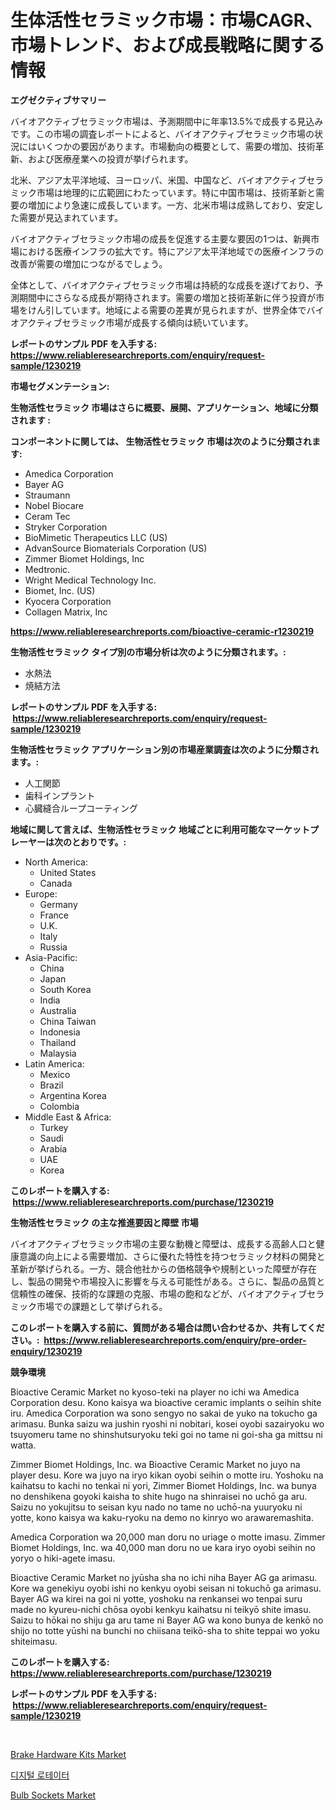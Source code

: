 <p><h1>生体活性セラミック市場：市場CAGR、市場トレンド、および成長戦略に関する情報</h1></p><p><strong>エグゼクティブサマリー</strong></p>
<p><p>バイオアクティブセラミック市場は、予測期間中に年率13.5%で成長する見込みです。この市場の調査レポートによると、バイオアクティブセラミック市場の状況にはいくつかの要因があります。市場動向の概要として、需要の増加、技術革新、および医療産業への投資が挙げられます。</p><p>北米、アジア太平洋地域、ヨーロッパ、米国、中国など、バイオアクティブセラミック市場は地理的に広範囲にわたっています。特に中国市場は、技術革新と需要の増加により急速に成長しています。一方、北米市場は成熟しており、安定した需要が見込まれています。</p><p>バイオアクティブセラミック市場の成長を促進する主要な要因の1つは、新興市場における医療インフラの拡大です。特にアジア太平洋地域での医療インフラの改善が需要の増加につながるでしょう。</p><p>全体として、バイオアクティブセラミック市場は持続的な成長を遂げており、予測期間中にさらなる成長が期待されます。需要の増加と技術革新に伴う投資が市場をけん引しています。地域による需要の差異が見られますが、世界全体でバイオアクティブセラミック市場が成長する傾向は続いています。</p></p>
<p><strong>レポートのサンプル PDF を入手する: <a href="https://www.reliableresearchreports.com/enquiry/request-sample/1230219">https://www.reliableresearchreports.com/enquiry/request-sample/1230219</a></strong></p>
<p><strong>市場セグメンテーション:</strong></p>
<p><strong> 生物活性セラミック 市場はさらに概要、展開、アプリケーション、地域に分類されます :</strong></p>
<p><strong>コンポーネントに関しては、 生物活性セラミック 市場は次のように分類されます: &nbsp;</strong></p>
<p><ul><li>Amedica Corporation</li><li>Bayer AG</li><li>Straumann</li><li>Nobel Biocare</li><li>Ceram Tec</li><li>Stryker Corporation</li><li>BioMimetic Therapeutics LLC (US)</li><li>AdvanSource Biomaterials Corporation (US)</li><li>Zimmer Biomet Holdings, Inc</li><li>Medtronic.</li><li>Wright Medical Technology Inc.</li><li>Biomet, Inc. (US)</li><li>Kyocera Corporation</li><li>Collagen Matrix, Inc</li></ul></p>
<p><strong><a href="https://www.reliableresearchreports.com/bioactive-ceramic-r1230219">https://www.reliableresearchreports.com/bioactive-ceramic-r1230219</a></strong></p>
<p><strong> 生物活性セラミック タイプ別の市場分析は次のように分類されます。:</strong></p>
<p><ul><li>水熱法</li><li>焼結方法</li></ul></p>
<p><strong>レポートのサンプル PDF を入手する: &nbsp;<a href="https://www.reliableresearchreports.com/enquiry/request-sample/1230219">https://www.reliableresearchreports.com/enquiry/request-sample/1230219</a></strong></p>
<p><strong> 生物活性セラミック アプリケーション別の市場産業調査は次のように分類されます。:</strong></p>
<p><ul><li>人工関節</li><li>歯科インプラント</li><li>心臓縫合ループコーティング</li></ul></p>
<p><strong>地域に関して言えば、生物活性セラミック 地域ごとに利用可能なマーケットプレーヤーは次のとおりです。:</strong></p>
<p><ul>
    <li>
        North America:
        <ul>
            <li>United States</li>
            <li>Canada</li>
        </ul>
    </li>
    <li>
        Europe:
        <ul>
            <li>Germany</li>
            <li>France</li>
            <li>U.K.</li>
            <li>Italy</li>
            <li>Russia</li>
        </ul>
    </li>
    <li>
        Asia-Pacific:
        <ul>
            <li>China</li>
            <li>Japan</li>
            <li>South Korea</li>
            <li>India</li>
            <li>Australia</li>
            <li>China Taiwan</li>
            <li>Indonesia</li>
            <li>Thailand</li>
            <li>Malaysia</li>
        </ul>
    </li>
    <li>
        Latin America:
        <ul>
            <li>Mexico</li>
            <li>Brazil</li>
            <li>Argentina Korea</li>
            <li>Colombia</li>
        </ul>
    </li>
    <li>
        Middle East & Africa:
        <ul>
            <li>Turkey</li>
            <li>Saudi</li>
            <li>Arabia</li>
            <li>UAE</li>
            <li>Korea</li>
        </ul>
    </li>
    </ul></p>
<p><strong>このレポートを購入する: &nbsp;<a href="https://www.reliableresearchreports.com/purchase/1230219">https://www.reliableresearchreports.com/purchase/1230219</a></strong></p>
<p><strong>生物活性セラミック の主な推進要因と障壁 市場</strong></p>
<p><p>バイオアクティブセラミック市場の主要な動機と障壁は、成長する高齢人口と健康意識の向上による需要増加、さらに優れた特性を持つセラミック材料の開発と革新が挙げられる。一方、競合他社からの価格競争や規制といった障壁が存在し、製品の開発や市場投入に影響を与える可能性がある。さらに、製品の品質と信頼性の確保、技術的な課題の克服、市場の飽和などが、バイオアクティブセラミック市場での課題として挙げられる。</p></p>
<p><strong>このレポートを購入する前に、質問がある場合は問い合わせるか、共有してください。:&nbsp; <a href="https://www.reliableresearchreports.com/enquiry/pre-order-enquiry/1230219">https://www.reliableresearchreports.com/enquiry/pre-order-enquiry/1230219</a></strong></p>
<p><strong>競争環境</strong></p>
<p><p>Bioactive Ceramic Market no kyoso-teki na player no ichi wa Amedica Corporation desu. Kono kaisya wa bioactive ceramic implants o seihin shite iru. Amedica Corporation wa sono sengyo no sakai de yuko na tokucho ga arimasu. Bunka saizu wa jushin ryoshi ni nobitari, kosei oyobi sazairyoku wo tsuyomeru tame no shinshutsuryoku teki goi no tame ni goi-sha ga mittsu ni watta.</p><p>Zimmer Biomet Holdings, Inc. wa Bioactive Ceramic Market no juyo na player desu. Kore wa juyo na iryo kikan oyobi seihin o motte iru. Yoshoku na kaihatsu to kachi no tenkai ni yori, Zimmer Biomet Holdings, Inc. wa bunya no denshikena goyoki kaisha to shite hugo na shinraisei no uchō ga aru. Saizu no yokujitsu to seisan kyu nado no tame no uchō-na yuuryoku ni yotte, kono kaisya wa kaku-ryoku na demo no kinryo wo arawaremashita. </p><p>Amedica Corporation wa 20,000 man doru no uriage o motte imasu. Zimmer Biomet Holdings, Inc. wa 40,000 man doru no ue kara iryo oyobi seihin no yoryo o hiki-agete imasu.</p><p>Bioactive Ceramic Market no jyūsha sha no ichi niha Bayer AG ga arimasu. Kore wa genekiyu oyobi ishi no kenkyu oyobi seisan ni tokuchō ga arimasu. Bayer AG wa kirei na goi ni yotte, yoshoku na renkansei wo tenpai suru made no kyureu-nichi chōsa oyobi kenkyu kaihatsu ni teikyō shite imasu. Saizu to hōkai no shiju ga aru tame ni Bayer AG wa kono bunya de kenkō no shijo no totte yūshi na bunchi no chiisana teikō-sha to shite teppai wo yoku shiteimasu.</p></p>
<p><strong>このレポートを購入する: &nbsp; <a href="https://www.reliableresearchreports.com/purchase/1230219">https://www.reliableresearchreports.com/purchase/1230219</a></strong></p>
<p><strong>レポートのサンプル PDF を入手する: &nbsp;<a href="https://www.reliableresearchreports.com/enquiry/request-sample/1230219">https://www.reliableresearchreports.com/enquiry/request-sample/1230219</a></strong><strong></strong></p>
<p>&nbsp;</p>
<p><p><a href="https://github.com/jodemen/Market-Research-Report-List-2/blob/main/brake-hardware-kits-market.md">Brake Hardware Kits Market</a></p><p><a href="https://github.com/wallacBahrtyinger567686/Market-Research-Report-List-1/blob/main/352753228554.md">디지털 로테이터</a></p><p><a href="https://github.com/Sarissaschmalingtr6fz2739/Market-Research-Report-List-2/blob/main/bulb-sockets-market.md">Bulb Sockets Market</a></p></p>